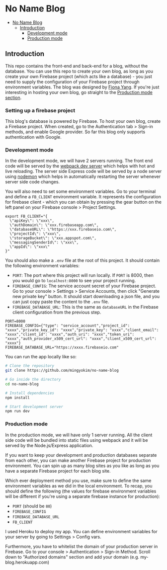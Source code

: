 # No Name Blog

- [No Name Blog](#no-name-blog)
  - [Introduction](#introduction)
    - [Development mode](#development-mode)
    - [Production mode](#production-mode)

## Introduction

This repo contains the front-end and back-end for a blog, without the database. You can use this repo to create your own blog, as long as you create your own Firebase project (which acts like a database) - you just need to supply the configuration of your Firebase project through environment variables. The blog was designed by [Fiona Yang](http://fionayang.me/). If you're just interesting in hosting your own blog, go straight to the [Production mode section](#production-mode).

### Setting up a firebase project
This blog's database is powered by Firebase. To host your own blog, create a Firebase project. When created, go to the Authentication tab > Sign-in methods, and enable Google provider. So far this blog only supports authentication with Google.

### Development mode

In the development mode, we will have 2 servers running. The front end code will be served by the [webpack dev server](https://webpack.js.org/configuration/dev-server/) which helps with hot and live reloading. The server side Express code will be served by a node server using [nodemon](https://nodemon.io/) which helps in automatically restarting the server whenever server side code changes.

You will also need to set some environment variables. Go to your terminal and define a `FB_CLIENT` environment variable. It represents the configuration for firebase client - which you can obtain by pressing the gear button on the left panel on your Firebase console > Project Settings.

```
export FB_CLIENT="{
  \"apiKey\": \"xxx\",
  \"authDomain\": \"xxx.firebaseapp.com\",
  \"databaseURL\": \"https://xxx.firebaseio.com\",
  \"projectId\": \"xxx\",
  \"storageBucket\": \"xxx.appspot.com\",
  \"messagingSenderId\": \"xxx\",
  \"appId\": \"xxx\"
}"
```

You should also make a `.env` file at the root of this project. It should contain the following environment variables:

- `PORT`: The port where this project will run locally. If `PORT` is 8000, then you would go to `localhost:8000` to see your project running.
- `FIREBASE_CONFIG`: The service account secret of your Firebase project. Go to your console > Settings > Service Accounts, then click "Generate new private key" button. It should start downloading a json file, and you can just copy paste the content to the `.env` file.
- `FIREBASE_DATABASE_URL`: This is the same as `databaseURL` in the Firebase client configuration from the previous step.

```
PORT=8000
FIREBASE_CONFIG={"type": "service_account","project_id": "xxxx","private_key_id": "xxxx","private_key": "xxxx","client_email": "xxxx","client_id": "xxxx","auth_uri": "xxxx","token_uri": "xxxx","auth_provider_x509_cert_url": "xxxx","client_x509_cert_url": "xxxx"}
FIREBASE_DATABASE_URL="https://xxxx.firebaseio.com"
```

You can run the app locally like so:

```bash
# Clone the repository
git clone https://github.com/mingyokim/no-name-blog

# Go inside the directory
cd no-name-blog

# Install dependencies
npm install

# Start development server
npm run dev
```

### Production mode

In the production mode, we will have only 1 server running. All the client side code will be bundled into static files using webpack and it will be served by the Node.js/Express application.

If you want to keep your development and production databases separate from each other, you can make another Firebase project for production environment. You can spin up as many blog sites as you like as long as you have a separate Firebase project for each blog site.

Which ever deployment method you use, make sure to define the same environment variables as we did in the local environment. To recap, you should define the following (the values for firebase environment variables will be different if you're using a separate firebase instance for production):

- `PORT` (should be `80`)
- `FIREBASE_CONFIG`
- `FIREBASE_DATABASE_URL`
- `FB_CLIENT`

I used Heroku to deploy my app. You can define environment variables for your server by going to Settings > Config vars.

Furthermore, you have to whitelist the domain of your production server in Firebase. Go to your console > Authentication > Sign-in Method. Scroll down to "Authorized domains" section and add your domain (e.g. my-blog.herokuapp.com)
